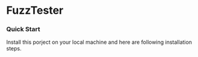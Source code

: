 # FuzzTester
### Quick Start
Install this porject on your local machine and here are following installation steps.
